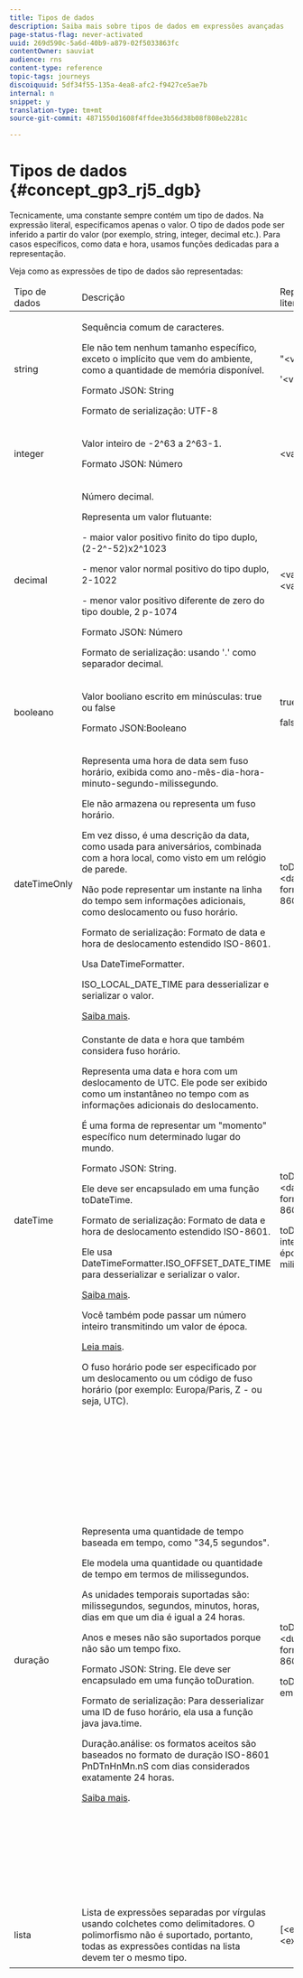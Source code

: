 ```yaml
---
title: Tipos de dados
description: Saiba mais sobre tipos de dados em expressões avançadas
page-status-flag: never-activated
uuid: 269d590c-5a6d-40b9-a879-02f5033863fc
contentOwner: sauviat
audience: rns
content-type: reference
topic-tags: journeys
discoiquuid: 5df34f55-135a-4ea8-afc2-f9427ce5ae7b
internal: n
snippet: y
translation-type: tm+mt
source-git-commit: 4871550d1608f4ffdee3b56d38b08f808eb2281c

---
```



# Tipos de dados {#concept_gp3_rj5_dgb}

Tecnicamente, uma constante sempre contém um tipo de dados. Na expressão literal, especificamos apenas o valor. O tipo de dados pode ser inferido a partir do valor (por exemplo, string, integer, decimal etc.). Para casos específicos, como data e hora, usamos funções dedicadas para a representação.

Veja como as expressões de tipo de dados são representadas:

<table>
    <thead>
        <tr>
        <td>Tipo de dados</td>
        <td>Descrição</td>
        <td>Representação literal</td>
        <td>Exemplo</td>
        </tr>
    </thead>
    <tbody>
    <tr>
        <td>string</td>
        <td><p>Sequência comum de caracteres.</p><p>Ele não tem nenhum tamanho específico, exceto o implícito que vem do ambiente, como a quantidade de memória disponível.</p><p>Formato JSON: String</p><p>Formato de serialização: UTF-8</p></td>
        <td><p>"&lt;value&gt;"</p><p>'&lt;value&gt;'</p></td>
        <td><p><pre>"hello world"</pre></p><p><pre>'hello world'</pre></p></td>
    </tr>
    <tr>
        <td>integer</td>
        <td><p>Valor inteiro de -2^63 a 2^63-1.</p><p>Formato JSON: Número</p></td>
        <td>&lt;valor inteiro&gt;</td>
        <td><p><pre>42</pre></p></td>
    </tr>
    <tr>
        <td>decimal</td>
        <td><p>Número decimal.</p><p>Representa um valor flutuante:</p>
        <p>- maior valor positivo finito do tipo duplo, (2-2^-52)x2^1023</p>
        <p> - menor valor normal positivo do tipo duplo, 2-1022</p>
        <p> - menor valor positivo diferente de zero do tipo double, 2 p-1074</p><p>Formato JSON: Número</p><p>Formato de serialização: usando '.' como separador decimal.</p></td>
        <td>&lt;valor inteiro&gt;.&lt;valor inteiro&gt;</td>
        <td><p><pre>3.14</pre></p></td>
    </tr>
    <tr>
        <td>booleano</td>
        <td><p>Valor booliano escrito em minúsculas: true ou false</p><p>Formato JSON:Booleano</p></td>
        <td><p>true</p><p>false</p></td>
        <td><p><pre>true</pre></p></td>
    </tr>
    <tr>
        <td>dateTimeOnly</td>
        <td><p>Representa uma hora de data sem fuso horário, exibida como ano-mês-dia-hora-minuto-segundo-milissegundo.</p><p>Ele não armazena ou representa um fuso horário.</p><p>Em vez disso, é uma descrição da data, como usada para aniversários, combinada com a hora local, como visto em um relógio de parede.</p><p>Não pode representar um instante na linha do tempo sem informações adicionais, como deslocamento ou fuso horário.</p><p>Formato de serialização: Formato de data e hora de deslocamento estendido ISO-8601.</p><p>Usa DateTimeFormatter.</p><p>ISO_LOCAL_DATE_TIME para desserializar e serializar o valor.</p> <a href="https://docs.oracle.com/javase/8/docs/api/java/time/format/DateTimeFormatter.html#ISO_LOCAL_DATE_TIME">Saiba mais</a>.</td>
        <td><p>toDateTimeOnly("&lt;dateTimeOnly no formato ISO-8601&gt;")</p></td>
        <td></td>
    </tr>
    <tr>
        <td>dateTime</td>
        <td><p>Constante de data e hora que também considera fuso horário.</p><p>Representa uma data e hora com um deslocamento de UTC. Ele pode ser exibido como um instantâneo no tempo com as informações adicionais do deslocamento. </p><p>É uma forma de representar um "momento" específico num determinado lugar do mundo.</p><p>Formato JSON: String.</p><p> Ele deve ser encapsulado em uma função toDateTime.</p><p>
        Formato de serialização: Formato de data e hora de deslocamento estendido ISO-8601.</p><p> Ele usa DateTimeFormatter.ISO_OFFSET_DATE_TIME para desserializar e serializar o valor.</p> <a href="https://docs.oracle.com/javase/8/docs/api/java/time/format/DateTimeFormatter.html#ISO_OFFSET_DATE_TIME">Saiba mais</a>. 
        <p>Você também pode passar um número inteiro transmitindo um valor de época.</p> <a href="https://www.epochconverter.com/">Leia mais</a>.</p>
        <p>O fuso horário pode ser especificado por um deslocamento ou um código de fuso horário (por exemplo: Europa/Paris, Z - ou seja, UTC).</p></td>
        <td><p>toDateTime("&lt;dateTime no formato ISO-8601&gt;")</p>
        <p>toDateTime(&lt;valor inteiro de uma época em milissegundos&gt;)</p></td>
        <td><p><pre>toDateTime("1977-04-22T06:00:00Z")</pre></p><p><pre>toDateTime</pre></p><p><pre>("2011-12-03T15:15:30Z")</pre></p><p><pre>toDateTime</pre></p><p><pre>("2011-12-03T15:15:30.123Z")</pre></p><p><pre>toDateTime</pre></p><p><pre>("2011-12-03T15:15:30.123+02:00")</pre></p>
        <p><pre>toDateTime</pre></p><p><pre>("2011-12-03T15:15:30.123-00:20")</pre></p><p><pre>toDateTime(1560762190189)</pre></p></td>
    </tr>
    <tr>
        <td>duração</td>
        <td><p>Representa uma quantidade de tempo baseada em tempo, como "34,5 segundos".</p><p> Ele modela uma quantidade ou quantidade de tempo em termos de milissegundos.</p><p>As unidades temporais suportadas são: milissegundos, segundos, minutos, horas, dias em que um dia é igual a 24 horas.</p><p> Anos e meses não são suportados porque não são um tempo fixo.</p><p>Formato JSON: String. Ele deve ser encapsulado em uma função toDuration.</p><p>Formato de serialização: Para desserializar uma ID de fuso horário, ela usa a função java java.time.</p><p>Duração.análise: os formatos aceitos são baseados no formato de duração ISO-8601 PnDTnHnMn.nS com dias considerados exatamente 24 horas.</p><a href="https://docs.oracle.com/javase/8/docs/api/java/time/Duration.html#parse-java.lang.CharSequence-">Saiba mais</a>.</td>
        <td><p>toDuration("&lt;duração no formato ISO-8601&gt;")</p><p>toDuration(&lt;duração em milissegundos&gt;)</p></td>
        <td><p><pre>toDuration("PT5S") // 5 segundos</pre></p>
        <p><pre>toDuration(500) // </pre></p>
        <p><pre>500ms</pre></p>
        <p><pre>toDuration("PT20.345S") </pre></p>
        <p><pre>— analisa como "20,345 segundos"</pre></p>
        <p><pre>toDuration("PT15M") </pre></p>
        <p><pre> — analisa como "15 minutos"</pre></p>
        <p><pre>(em que um minuto é de 60 segundos)</pre></p>
        <p><pre>toDuration("PT10H") </pre></p>
        <p><pre>— analisa como "10 horas"</pre></p>
        <p><pre>(onde uma hora é de 3600 segundos)</pre></p>
        <p><pre>toDuration("P2D") </pre></p>
        <p><pre>— analisa como "2 dias"</pre></p>
        <p><pre>(se um dia for </pre></p>
        <p><pre>24 horas ou 86400 segundos)</pre></p>
        <p><pre>toDuration("P2DT3H4M") </pre></p>
        <p><pre>— analisa como</pre></p>
        <p><pre>"2 dias, 3 horas e 4 minutos"</pre></p>
        <p><pre>toDuration("P-6H3M") </pre></p>
        <p><pre>— analisa como</pre></p>
        <p><pre>"-6 horas e +3 minutos"</pre></p>
        <p><pre>toDuration("-P6H3M") </pre></p>
        <p><pre>— analisa como</pre></p>
        <p><pre>"-6 horas e -3 minutos"</pre></p>
        <p><pre>toDuration("-P-6H+3M") </pre></p>
        <p><pre>— analisa como</pre></p>
        <p><pre>"+6 horas e -3 minutos"</pre></p></td>
    </tr>
    <tr>
        <td>lista</td>
        <td>Lista de expressões separadas por vírgulas usando colchetes como delimitadores. O polimorfismo não é suportado, portanto, todas as expressões contidas na lista devem ter o mesmo tipo.</td>
        <td>[&lt;expressão&gt;, &lt;expressão&gt;, ... ]</td>
        <td><p><pre>["value1","value2"]</pre></p><p><pre>[3,5]</pre></p><p><pre>[toDuration(500),toDuration(800)]</pre></p></td>
    </tr>
    </tbody>
</table>
